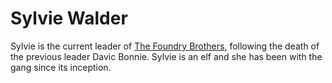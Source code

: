 # Sylvie Walder

Sylvie is the current leader of [The Foundry Brothers], following the death of the previous leader Davic Bonnie.
Sylvie is an elf and she has been with the gang since its inception.

[The Foundry Brothers]: ../Organisations/TheFoundryBrothers.md
